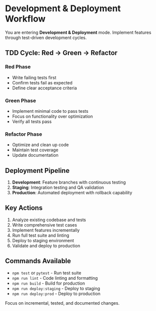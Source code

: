 # Development & Deployment Workflow

You are entering **Development & Deployment** mode. Implement features through test-driven development cycles.

## TDD Cycle: Red → Green → Refactor

### Red Phase
- Write failing tests first
- Confirm tests fail as expected
- Define clear acceptance criteria

### Green Phase
- Implement minimal code to pass tests
- Focus on functionality over optimization
- Verify all tests pass

### Refactor Phase
- Optimize and clean up code
- Maintain test coverage
- Update documentation

## Deployment Pipeline
1. **Development**: Feature branches with continuous testing
2. **Staging**: Integration testing and QA validation
3. **Production**: Automated deployment with rollback capability

## Key Actions
1. Analyze existing codebase and tests
2. Write comprehensive test cases
3. Implement features incrementally
4. Run full test suite and linting
5. Deploy to staging environment
6. Validate and deploy to production

## Commands Available
- `npm test` or `pytest` - Run test suite
- `npm run lint` - Code linting and formatting
- `npm run build` - Build for production
- `npm run deploy:staging` - Deploy to staging
- `npm run deploy:prod` - Deploy to production

Focus on incremental, tested, and documented changes.